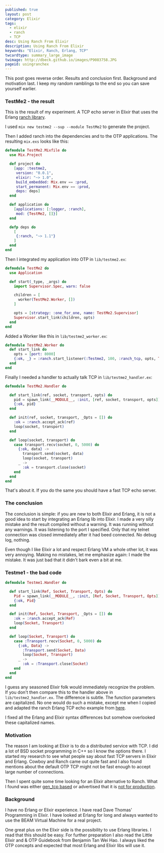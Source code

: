```yaml
---
published: true
layout: post
category: Elixir
tags:
  - elixir
  - ranch
  - TCP
desc: Using Ranch From Elixir
description: Using Ranch From Elixir
keywords: "Elixir, Ranch, Erlang, TCP"
twcardtype: summary_large_image
twimage: http://dbeck.github.io/images/P9083758.JPG
pageid: usingranchex
---
```


This post goes reverse order. Results and conclusion first. Background and motivation last. I keep my random ramblings to the end so you can save yourself earlier.

### TestMe2 - the result

This is the result of my experiment. A TCP echo server in Elixir that uses the Erlang [ranch library](https://github.com/ninenines/ranch).

I used ```mix new testme2 --sup --module TestMe2``` to generate the project.

Then I added ranch into the dependencies and to the OTP applications. The resulting ```mix.exs``` looks like this:

``` elixir
defmodule TestMe2.Mixfile do
  use Mix.Project

  def project do
    [app: :testme2,
     version: "0.0.1",
     elixir: "~> 1.0",
     build_embedded: Mix.env == :prod,
     start_permanent: Mix.env == :prod,
     deps: deps]
  end

  def application do
    [applications: [:logger, :ranch],
     mod: {TestMe2, []}]
  end

  defp deps do
    [
     {:ranch, "~> 1.1"}
    ]
  end
end

```

Then I integrated my application into OTP in ```lib/testme2.ex```:

``` elixir
defmodule TestMe2 do
  use Application

  def start(_type, _args) do
    import Supervisor.Spec, warn: false

    children = [
      worker(TestMe2.Worker, [])
    ]

    opts = [strategy: :one_for_one, name: TestMe2.Supervisor]
    Supervisor.start_link(children, opts)
  end
end
```

Added a Worker like this in ```lib/testme2_worker.ex```:

``` elixir
defmodule TestMe2.Worker do
  def start_link do
    opts = [port: 8000]
    {:ok, _} = :ranch.start_listener(:Testme2, 100, :ranch_tcp, opts, TestMe2.Handler, [])
  end
end
```

Finally I needed a handler to actually talk TCP in ```lib/testme2_handler.ex```:

``` elixir
defmodule TestMe2.Handler do

  def start_link(ref, socket, transport, opts) do
    pid = spawn_link(__MODULE__, :init, [ref, socket, transport, opts])
    {:ok, pid}
  end

  def init(ref, socket, transport, _Opts = []) do
    :ok = :ranch.accept_ack(ref)
    loop(socket, transport)
  end

  def loop(socket, transport) do
    case transport.recv(socket, 0, 5000) do
      {:ok, data} ->
        transport.send(socket, data)
        loop(socket, transport)
      _ ->
        :ok = transport.close(socket)
    end
  end
end
```

That's about it. If you do the same you should have a fast TCP echo server.

### The conclusion

The conclusion is simple: if you are new to both Elixir and Erlang, it is not a good idea to start by integrating an Erlang lib into Elixir. I made a very silly mistake and the result compiled without a warning. It was running without any warnings. It was listening to the port I specified. Only that my telnet connection was closed immediately after it had beed connected. No debug log, nothing.

Even though I like Elixir a lot and respect Erlang VM a whole other lot, it was very annoying. Making no mistakes, let me emphasize again: I made the mistake. It was just bad that it didn't bark even a bit at me.

### Testme1 - the bad code

``` elixir
defmodule Testme1.Handler do

  def start_link(Ref, Socket, Transport, Opts) do
    Pid = spawn_link(__MODULE__, :init, [Ref, Socket, Transport, Opts])
    {:ok, Pid}
  end

  def init(Ref, Socket, Transport, _Opts = []) do
    :ok = :ranch.accept_ack(Ref)
    loop(Socket, Transport)
  end

  def loop(Socket, Transport) do
    case :Transport.recv(Socket, 0, 5000) do
      {:ok, Data} ->
        :Transport.send(Socket, Data)
        loop(Socket, Transport)
      _ ->
        :ok = :Transport.close(Socket)
    end
  end
end

```

I guess any seasoned Elixir folk would immediately recognize the problem. If you don't then compare this to the handler above in ```lib/testme2_handler.ex```. The difference is subtle. The function parameters are capitalized. No one would do such a mistake, except me when I copied and adapted the ranch Erlang TCP echo example from [here](https://github.com/ninenines/ranch/blob/master/examples/tcp_echo/src/echo_protocol.erl).

I fixed all the Erlang and Elixir syntax differences but somehow overlooked these capitalized names.

### Motivation

The reason I am looking at Elixir is to do a distributed service with TCP. I did a lot of BSD socket programming in C++ so I know the options there. I started my research to see what people say about fast TCP servers in Elixir and Erlang. Cowboy and Ranch came out quite fast and I also found mentions about the default OTP TCP might not be fast enough to accept large number of connections.

Then I spent quite some time looking for an Elixir alternative to Ranch. What I found was either [gen_tcp based](https://github.com/meh/reagent) or advertised that it is [not for production](https://github.com/slogsdon/pool).

### Background

I have no Erlang or Elixir experience. I have read Dave Thomas' Programming in Elixir. I have looked at Erlang for long and always wanted to use the BEAM Virtual Machine for a real project.

One great plus on the Elixir side is the possibility to use Erlang libraries. I read that this should be easy. For further preparation I also read the Little Elixir and & OTP Guidebook from Benjamin Tan Wei Hao. I always liked the OTP concepts and expected that most Erlang and Elixir libs will use it.
